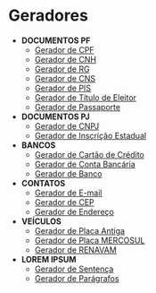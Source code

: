 # Geradores

* **DOCUMENTOS PF**
  * [Gerador de CPF](gerar/cpf.html "Gerador de CPF")
  * [Gerador de CNH](gerar/cnh.html "Gerador de CNH")
  * [Gerador de RG](gerar/rg.html "Gerador de RG")
  * [Gerador de CNS](gerar/cns.html "Gerador de Cartão Nacional Saúde")
  * [Gerador de PIS](gerar/pis.html "Gerador de PIS")
  * [Gerador de Título de Eleitor](gerar/tituloEleitor.html "Gerador de Título de Eleitor")
  * [Gerador de Passaporte](gerar/passaporte.html "Gerador de Passaporte")
* **DOCUMENTOS PJ**
  * [Gerador de CNPJ](gerar/cnpj.html "Gerador de CNPJ")
  * [Gerador de Inscrição Estadual](gerar/inscricaoEstadual.html "Gerador de Inscrição Estadual")
* **BANCOS**
  * [Gerador de Cartão de Crédito](gerar/cartaoCredito.html "Gerador de Cartão de Crédito")
  * [Gerador de Conta Bancária](gerar/contaBancaria.html "Gerador de Conta Bancária")
  * [Gerador de Banco](gerar/banco.html "Gerador de Banco")
* **CONTATOS**
  * [Gerador de E-mail](gerar/email.html "Gerador de email")
  * [Gerador de CEP](gerar/cep.html "Gerador de CEP")
  * [Gerador de Endereço](gerar/endereco.html "Gerador de Endereço")
* **VEÍCULOS**
  * [Gerador de Placa Antiga](gerar/placaAntiga.html "Gerador de Placa Antiga")
  * [Gerador de Placa MERCOSUL](gerar/placaMercosul.html "Gerador de Placa MERCOSUL")
  * [Gerador de RENAVAM](gerar/renavam.html "Gerador de RENAVAM")
* **LOREM IPSUM**
  * [Gerador de Sentença](gerar/sentenca.html "Gerador de Sentença")
  * [Gerador de Parágrafos](gerar/paragrafo.html "Gerador de Parágrafos")
